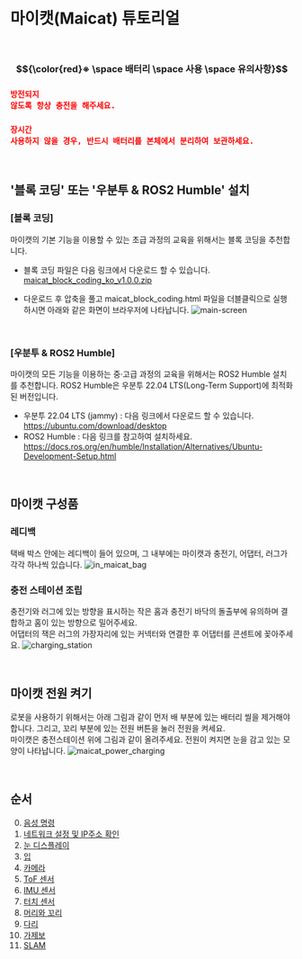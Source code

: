 # 마이캣(Maicat) 튜토리얼
&nbsp;
### $${\color{red}※ \space 배터리 \space 사용 \space 유의사항}$$
### <code style="color : red">방전되지 않도록 항상 충전을 해주세요.</code>
### <code style="color : red">장시간 사용하지 않을 경우, 반드시 배터리를 본체에서 분리하여 보관하세요. </code>
&nbsp;

## '블록 코딩' 또는 '우분투 & ROS2 Humble' 설치
### [블록 코딩]
마이캣의 기본 기능을 이용할 수 있는 초급 과정의 교육을 위해서는 블록 코딩을 추천합니다.
- 블록 코딩 파일은 다음 링크에서 다운로드 할 수 있습니다.
[maicat_block_coding_ko_v1.0.0.zip](https://github.com/user-attachments/files/18343703/maicat_block_coding_ko_v1.0.0.zip)

- 다운로드 후 압축을 풀고 maicat_block_coding.html 파일을 더블클릭으로 실행하시면 아래와 같은 화면이 브라우저에 나타납니다.
![main-screen](https://github.com/user-attachments/assets/147e3d7a-e6db-4c22-b09c-8973ec6ddb53) 

&nbsp;

### [우분투 & ROS2 Humble]
마이캣의 모든 기능을 이용하는 중·고급 과정의 교육을 위해서는 ROS2 Humble 설치를 추천합니다.
ROS2 Humble은 우분투 22.04 LTS(Long-Term Support)에 최적화된 버전입니다.
- 우분투 22.04 LTS (jammy) : 다음 링크에서 다운로드 할 수 있습니다.
https://ubuntu.com/download/desktop
- ROS2 Humble : 다음 링크를 참고하여 설치하세요.
https://docs.ros.org/en/humble/Installation/Alternatives/Ubuntu-Development-Setup.html

&nbsp;
## 마이캣 구성품
### 레디백
택배 박스 안에는 레디백이 들어 있으며, 그 내부에는 마이캣과 충전기, 어댑터, 러그가 각각 하나씩 있습니다.
![in_maicat_bag](https://github.com/user-attachments/assets/ecccaf49-2994-416b-9394-810ca51fa20b)

### 충전 스테이션 조립
충전기와 러그에 있는 방향을 표시하는 작은 홈과 충전기 바닥의 돌출부에 유의하며 결합하고 홈이 있는 방향으로 밀어주세요.<br/>
어댑터의 잭은 러그의 가장자리에 있는 커넥터와 연결한 후 어댑터를 콘센트에 꽂아주세요.
![charging_station](https://github.com/user-attachments/assets/b20f14d6-837d-4c93-80bb-4ab96bbdf800)


&nbsp;
## 마이캣 전원 켜기
로봇을 사용하기 위해서는 아래 그림과 같이 먼저 배 부분에 있는 배터리 씰을 제거해야 합니다.
그리고, 꼬리 부분에 있는 전원 버튼을 눌러 전원을 켜세요.<br/>
마이캣은 충전스테이션 위에 그림과 같이 올려주세요. 전원이 켜지면 눈을 감고 있는 모양이 나타납니다. 
![maicat_power_charging](https://github.com/user-attachments/assets/f432e77c-0b34-4336-a05b-30fc5b49e9fc)

&nbsp;
## 순서
0. [음성 명령](00_maicat_voice_commands/README.md)
1. [네트워크 설정 및 IP주소 확인](01_maicat_network/README.md)
2. [눈 디스플레이](02_maicat_eyes/README.md)
3. [입](03_maicat_mouth/README.md)
4. [카메라](04_maicat_camera/README.md)
5. [ToF 센서](05_maicat_tof_sensor/README.md)
6. [IMU 센서](06_maicat_imu_sensor/README.md)
7. [터치 센서](07_maicat_touch_sensor/README.md)
8. [머리와 꼬리](08_maicat_move_head_and_tail/README.md)
9. [다리](09_maicat_move_legs/README.md)
10. [가제보](10_maicat_gazebo/README.md)
11. [SLAM](11_maicat_slam/README.md)
